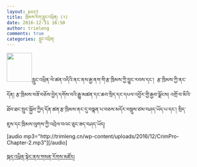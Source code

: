 ```yaml
---
layout: post
title: ཁྲིམས་རིག་རླུང་འཕྲིན། (༢)
date: 2016-12-31 16:50
author: trimleng
comments: true
categories: རླུང་འཕྲིན།
---
```

<div><img class="wp-image-1074 alignleft" src="http://trimleng.org/wp-content/uploads/2016/12/podcast1-1-241x300.png" alt="" width="68" height="78" />རླུང་འཕྲིན་ལེ་ཚན་འདིའི་ནང་ནས་རྒྱ་ནག་གི་རྩ་ཁྲིམས་ཀྱི་བྱུང་རབས་དང་།  རྩ་ཁྲིམས་ཀྱི་ནང་དོན། རྩ་ཁྲིམས་བཟོ་བཅོས་བྱེད་དགོས་བའི་རྒྱུ་མཚན་དང་ཆབ་སྲིད་དང་དཔལ་འབྱོར་གྱི་རྒྱབ་ལྗོངས། འགྲོ་བ་མིའི་ཐོབ་ཐང་སྲུང་སྐྱོབ་ཀྱིད་དོན་ཚན་རྩ་ཁྲིམས་ནང་དུ་བསྣན་པ་བཅས་མདོར་བསྡུས་ཙམ་བཤད་ཡོད་པ་དང་། སྲིད་ཇུས་དང་ཁྲིམས་ལུགས་ཀྱི་འབྲེལ་བའང་ཅུང་ཟད་བཤད་ཡོད།</div>
<div></div>
[audio mp3="http://trimleng.cn/wp-content/uploads/2016/12/CrimPro-Chapter-2.mp3"][/audio]

<a href="http://mp.weixin.qq.com/s?__biz=MjM5NDA0NjQzOQ==&amp;mid=2649422714&amp;idx=1&amp;sn=fa891b46c760768f395be5b0314402de&amp;chksm=be9393f289e41ae40a4dd474f2ab15af0e07e0dc10dabd63d4bfb0d887ca908a737c2a883ab0&amp;mpshare=1&amp;scene=5&amp;srcid=0102QKimMBV0yxFAneUWIptx#rd">སྐད་འཕྲིན་སྟེང་ནས་གསན་རོགས་མཛོད།</a>
